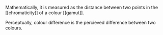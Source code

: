 Mathematically, it is measured as the distance between two points in the [[chromaticity]] of a colour [[gamut]].

Perceptually, colour difference is the percieved difference between two colours.